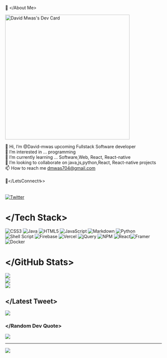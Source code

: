 💫 </About Me>

<a href="https://app.daily.dev/David-mwas"><img src="https://api.daily.dev/devcards/04927ed8b50d424e87ea66f2d49be07b.png?r=4xn" width="400" alt="David Mwas's Dev Card"/></a>

👋 Hi, I’m @David-mwas upcoming Fullstack Software developer<br>👀 I’m interested in ... programming<br>🌱 I’m currently learning ... Software,Web, React, React-native<br>💞️ I’m looking to collaborate on java,js,python,React, React-native projects<br>📫 How to reach me dmwas704@gmail.com<br><br>🚀</LetsConnect☕>


## </Socials>
[![Twitter](https://img.shields.io/badge/Twitter-%231DA1F2.svg?logo=Twitter&logoColor=white)](https://twitter.com/DavidMwas2_0) 

# </Tech Stack>
![CSS3](https://img.shields.io/badge/css3-%231572B6.svg?style=for-the-badge&logo=css3&logoColor=white) ![Java](https://img.shields.io/badge/java-%23ED8B00.svg?style=for-the-badge&logo=java&logoColor=white) ![HTML5](https://img.shields.io/badge/html5-%23E34F26.svg?style=for-the-badge&logo=html5&logoColor=white) ![JavaScript](https://img.shields.io/badge/javascript-%23323330.svg?style=for-the-badge&logo=javascript&logoColor=%23F7DF1E) ![Markdown](https://img.shields.io/badge/markdown-%23000000.svg?style=for-the-badge&logo=markdown&logoColor=white) ![Python](https://img.shields.io/badge/python-3670A0?style=for-the-badge&logo=python&logoColor=ffdd54) ![Shell Script](https://img.shields.io/badge/shell_script-%23121011.svg?style=for-the-badge&logo=gnu-bash&logoColor=white) ![Firebase](https://img.shields.io/badge/firebase-%23039BE5.svg?style=for-the-badge&logo=firebase) ![Vercel](https://img.shields.io/badge/vercel-%23000000.svg?style=for-the-badge&logo=vercel&logoColor=white) ![jQuery](https://img.shields.io/badge/jquery-%230769AD.svg?style=for-the-badge&logo=jquery&logoColor=white) ![NPM](https://img.shields.io/badge/NPM-%23000000.svg?style=for-the-badge&logo=npm&logoColor=white) ![React](https://img.shields.io/badge/react-%2320232a.svg?style=for-the-badge&logo=react&logoColor=%2361DAFB)![Framer](https://img.shields.io/badge/Framer-black?style=for-the-badge&logo=framer&logoColor=blue) ![Docker](https://img.shields.io/badge/docker-%230db7ed.svg?style=for-the-badge&logo=docker&logoColor=white)
# </GitHub Stats>
![](https://github-readme-stats-sigma-five.vercel.app/api?username=David-mwas&theme=shades-of-purple&hide_border=false&include_all_commits=false&count_private=false)<br/>
![](https://github-readme-streak-stats.herokuapp.com/?user=David-mwas&theme=shades-of-purple&hide_border=false)<br/>
![](https://github-readme-stats-sigma-five.vercel.app/api/top-langs/?username=David-mwas&theme=shades-of-purple&hide_border=false&include_all_commits=true&count_private=true&layout=compact)

##  </Latest Tweet>
[![](https://gtce.itsvg.in/api?username=DavidMwas2_0&theme=shades-of-purple)](https://gtce.itsvg.in/api?username=DavidMwas2_0&theme=shades-of-purple)

### </Random Dev Quote>
![](https://quotes-github-readme.vercel.app/api?type=horizontal&theme=tokyonight)

---
[![](https://visitcount.itsvg.in/api?id=David-mwas&icon=0&color=6)](https://visitcount.itsvg.in)

<!-- Proudly created with GPRM ( https://gprm.itsvg.in ) --> 

<!---
David-mwas/David-mwas is a ✨ special ✨ repository because its `README.md` (this file) appears on your GitHub profile.
You can click the Preview link to take a look at your changes.
--->
